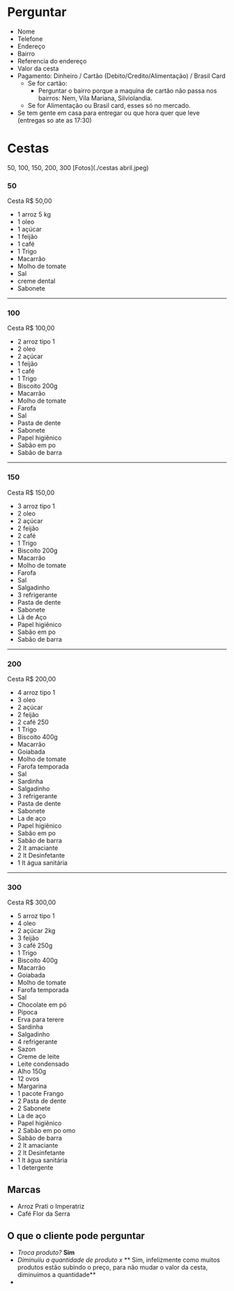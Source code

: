 # Perguntar
- Nome
- Telefone
- Endereço
- Bairro
- Referencia do endereço
- Valor da cesta
- Pagamento: Dinheiro / Cartão (Debito/Credito/Alimentação) / Brasil Card
  - Se for cartão:
    - Perguntar o bairro porque a maquina de cartão não passa nos bairros: Nem, Vila Mariana, Silviolandia.
  - Se for Alimentação ou Brasil card, esses só no mercado.
- Se tem gente em casa para entregar ou que hora quer que leve (entregas so ate as 17:30)


# Cestas
50, 100, 150, 200, 300
[Fotos](./cestas abril.jpeg)


### 50
Cesta R$ 50,00
- 1 arroz 5 kg
- 1 oleo
- 1 açúcar
- 1 feijão
- 1 café 
- 1 Trigo
- Macarrão
- Molho de tomate
- Sal
- creme dental
- Sabonete
--------------------------------------------

### 100
Cesta R$ 100,00
- 2 arroz tipo 1
- 2 oleo
- 2 açúcar
- 1 feijão
- 1 café 
- 1 Trigo 
- Biscoito 200g
- Macarrão
- Molho de tomate 
- Farofa
- Sal
- Pasta de dente
- Sabonete 
- Papel higiênico 
- Sabão em po 
- Sabão de barra
--------------------------------------------

### 150
Cesta R$ 150,00
- 3 arroz tipo 1
- 2 oleo
- 2 açúcar
- 2 feijão
- 2 café 
- 1 Trigo 
- Biscoito 200g
- Macarrão
- Molho de tomate 
- Farofa
- Sal
- Salgadinho 
- 3 refrigerante 
- Pasta de dente 
- Sabonete 
- Lã de Aço
- Papel higiênico 
- Sabão em po 
- Sabão de barra
--------------------------------------------

### 200
Cesta R$ 200,00
- 4 arroz tipo 1
- 3 oleo
- 2 açúcar
- 2 feijão
- 2 café 250
- 1 Trigo 
- Biscoito 400g
- Macarrão
- Goiabada
- Molho de tomate 
- Farofa temporada
- Sal
- Sardinha 
- Salgadinho 
- 3 refrigerante 
- Pasta de dente
- Sabonete
- La de aço
- Papel higiênico 
- Sabão em po
- Sabão de barra
- 2 lt amaciante 
- 2 lt Desinfetante 
- 1 lt água sanitária

--------------------------------------------


### 300
Cesta R$ 300,00
- 5 arroz tipo 1
- 4 oleo
- 2 açúcar 2kg
- 3 feijão
- 3 café 250g
- 1 Trigo 
- Biscoito 400g
- Macarrão
- Goiabada
- Molho de tomate 
- Farofa temporada
- Sal
- Chocolate em pó 
- Pipoca 
- Erva para terere 
- Sardinha 
- Salgadinho 
- 4 refrigerante 
- Sazon 
- Creme de leite
- Leite condensado
- Alho 150g
- 12 ovos
- Margarina
- 1 pacote Frango 
- 2 Pasta de dente
- 2 Sabonete 
- La de aço
- Papel higiênico 
- 2 Sabão em po omo 
- Sabão de barra
- 2 lt amaciante 
- 2 lt Desinfetante 
- 1 lt água sanitária
- 1 detergente

## Marcas
- Arroz Prati o Imperatriz
- Café Flor da Serra

## O que o cliente pode perguntar

- *Troca produto?* **Sim**
- *Diminuiiu a quantidade de produto x* ** Sim, infelizmente como muitos produtos estão subindo o preço, para não mudar o valor da cesta, diminuimos a quantidade**
- 
